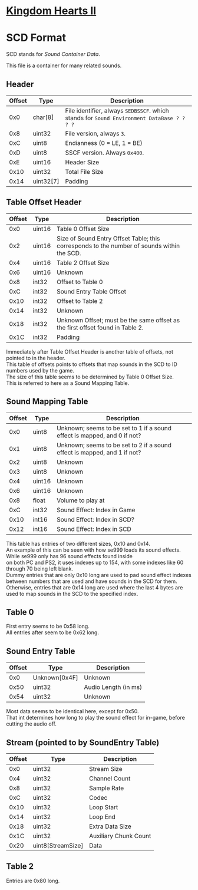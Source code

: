 # [Kingdom Hearts II](../../index.md)
# SCD Format

SCD stands for *Sound Container Data*.

This file is a container for many related sounds.

## Header

| Offset | Type  | Description
|--------|-------|------------
| 0x0     | char[8]   | File identifier, always `SEDBSSCF`. which stands for `Sound Environment DataBase ? ? ? ?`
| 0x8     | uint32  | File version, always `3`.
| 0xC     | uint8   | Endianness (0 = LE, 1 = BE)
| 0xD     | uint8   | SSCF version. Always `0x400`.
| 0xE     | uint16  | Header Size
| 0x10    | uint32  | Total File Size
| 0x14    | uint32[7]  | Padding

## Table Offset Header

| Offset | Type  | Description
|--------|-------|------------
| 0x0     | uint16   | Table 0 Offset Size
| 0x2     | uint16   | Size of Sound Entry Offset Table; this corresponds to the number of sounds within the SCD.
| 0x4     | uint16   | Table 2 Offset Size
| 0x6     | uint16   | Unknown
| 0x8     | int32    | Offset to Table 0
| 0xC     | int32    | Sound Entry Table Offset
| 0x10    | int32    | Offset to Table 2
| 0x14    | int32    | Unknown
| 0x18    | int32    | Unknown Offset; must be the same offset as the first offset found in Table 2.
| 0x1C    | int32    | Padding

Immediately after Table Offset Header is another table of offsets, not pointed to in the header. </br>
This table of offsets points to offsets that map sounds in the SCD to ID numbers used by the game.</br>
The size of this table seems to be determined by Table 0 Offset Size.</br>
This is referred to here as a Sound Mapping Table. </br>

## Sound Mapping Table
| Offset | Type  | Description
|--------|-------|------------
| 0x0     | uint8    | Unknown; seems to be set to 1 if a sound effect is mapped, and 0 if not?
| 0x1     | uint8    | Unknown; seems to be set to 2 if a sound effect is mapped, and 1 if not?
| 0x2     | uint8    | Unknown
| 0x3     | uint8    | Unknown
| 0x4     | uint16   | Unknown
| 0x6     | uint16   | Unknown
| 0x8     | float    | Volume to play at
| 0xC     | int32    | Sound Effect: Index in Game
| 0x10    | int16    | Sound Effect: Index in SCD?
| 0x12    | int16    | Sound Effect: Index in SCD

This table has entries of two different sizes, 0x10 and 0x14. </br>
An example of this can be seen with how se999 loads its sound effects. While se999 only has 96 sound effects found inside</br>
on both PC and PS2, it uses indexes up to 154, with some indexes like 60 through 70 being left blank. </br>
Dummy entries that are only 0x10 long are used to pad sound effect indexes between numbers that are used and have sounds in the SCD for them.</br>
Otherwise, entries that are 0x14 long are used where the last 4 bytes are used to map sounds in the SCD to the specified index.


## Table 0
First entry seems to be 0x58 long. </br>
All entries after seem to be 0x62 long. </br>

## Sound Entry Table
| Offset | Type  | Description
|--------|-------|------------
| 0x0     | Unknown[0x4F]   | Unknown
| 0x50    | uint32   | Audio Length (in ms)
| 0x54    | uint32   | Unknown

Most data seems to be identical here, except for 0x50. </br>
That int determines how long to play the sound effect for in-game, before cutting the audio off. </br>

## Stream (pointed to by SoundEntry Table)
| Offset | Type  | Description
|--------|-------|------------
| 0x0     | uint32   | Stream Size
| 0x4     | uint32   | Channel Count
| 0x8     | uint32   | Sample Rate
| 0xC     | uint32   | Codec
| 0x10    | uint32   | Loop Start
| 0x14    | uint32   | Loop End
| 0x18    | uint32   | Extra Data Size
| 0x1C    | uint32   | Auxiliary Chunk Count
| 0x20    | uint8[StreamSize]   | Data

## Table 2
Entries are 0x80 long.
